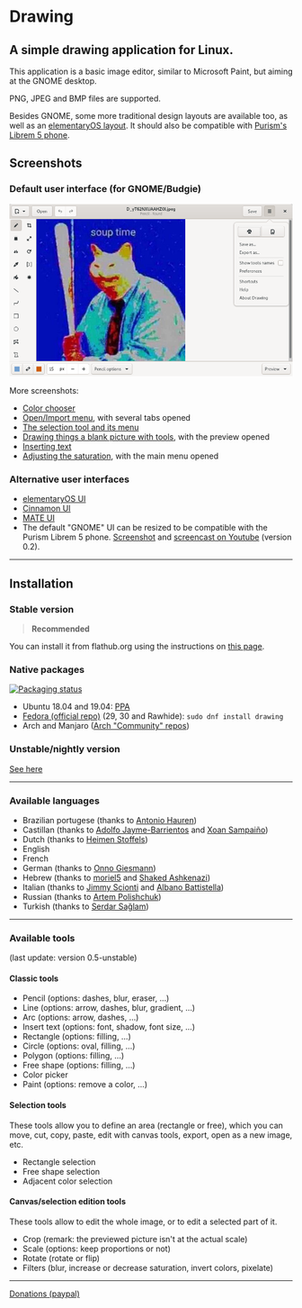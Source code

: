 # Drawing

## A simple drawing application for Linux.

This application is a basic image editor, similar to Microsoft Paint, but aiming at the GNOME desktop.

PNG, JPEG and BMP files are supported.

Besides GNOME, some more traditional design layouts are available too, as well as an [elementaryOS layout](./docs/screenshots/elementary.png). It should also be compatible with [Purism's Librem 5 phone](./docs/screenshots/librem_options.png).

## Screenshots

### Default user interface (for GNOME/Budgie)

![GNOME/Budgie UI, here with the main menu opened](./docs/screenshots/gnome_menu.png)

More screenshots:

- [Color chooser](./docs/screenshots/gnome_colors.png)
- [Open/Import menu](./docs/screenshots/gnome_new.png), with several tabs opened
- [The selection tool and its menu](./docs/screenshots/gnome_selection.png)
- [Drawing things a blank picture with tools](./docs/screenshots/gnome_tools_preview.png), with the preview opened
- [Inserting text](./docs/screenshots/gnome_text.png)
- [Adjusting the saturation](./docs/screenshots/gnome_menu_saturation.png), with the main menu opened

### Alternative user interfaces

- [elementaryOS UI](./docs/screenshots/elementary.png)
- [Cinnamon UI](./docs/screenshots/cinnamon.png)
- [MATE UI](./docs/screenshots/mate_scale.png)
- The default "GNOME" UI can be resized to be compatible with the Purism Librem 5 phone. [Screenshot](./docs/screenshots/librem_options.png) and [screencast on Youtube](https://www.youtube.com/watch?v=xwfDnPd5NDU) (version 0.2).

----

## Installation

### Stable version

>**Recommended**

You can install it from flathub.org using the instructions on [this page](https://flathub.org/apps/details/com.github.maoschanz.drawing).

### Native packages

[![Packaging status](https://repology.org/badge/vertical-allrepos/drawing.svg)](https://repology.org/project/drawing/versions)

- Ubuntu 18.04 and 19.04: [PPA](https://launchpad.net/~cartes/+archive/ubuntu/drawing/)
- [Fedora (official repo)](https://apps.fedoraproject.org/packages/drawing) (29, 30 and Rawhide): `sudo dnf install drawing`
- Arch and Manjaro ([Arch "Community" repos](https://www.archlinux.org/packages/community/any/drawing/))

<!-- TODO Solus -->
<!-- etc. -->

### Unstable/nightly version

[See here](./INSTALL_FROM_SOURCE.md)

----

### Available languages

- Brazilian portugese (thanks to [Antonio Hauren](https://github.com/haurenburu))
- Castillan (thanks to [Adolfo Jayme-Barrientos](https://github.com/fitojb) and [Xoan Sampaiño](https://github.com/xoan))
- Dutch (thanks to [Heimen Stoffels](https://github.com/Vistaus))
- English
- French
- German (thanks to [Onno Giesmann](https://github.com/Etamuk))
- Hebrew (thanks to [moriel5](https://github.com/moriel5) and [Shaked Ashkenazi](https://github.com/shaqash))
- Italian (thanks to [Jimmy Scionti](https://github.com/amivaleo) and [Albano Battistella](https://github.com/albanobattistella))
- Russian (thanks to [Artem Polishchuk](https://github.com/tim77))
- Turkish (thanks to [Serdar Sağlam](https://github.com/TeknoMobil))

----

### Available tools

(last update: version 0.5-unstable)

#### Classic tools

- Pencil (options: dashes, blur, eraser, …)
- Line (options: arrow, dashes, blur, gradient, …)
- Arc (options: arrow, dashes, …)
- Insert text (options: font, shadow, font size, …)
- Rectangle (options: filling, …)
- Circle (options: oval, filling, …)
- Polygon (options: filling, …)
- Free shape (options: filling, …)
- Color picker
- Paint (options: remove a color, …)

#### Selection tools

These tools allow you to define an area (rectangle or free), which you can move, cut, copy, paste, edit with canvas tools, export, open as a new image, etc.

- Rectangle selection
- Free shape selection
- Adjacent color selection

#### Canvas/selection edition tools

These tools allow to edit the whole image, or to edit a selected part of it.

- Crop (remark: the previewed picture isn't at the actual scale)
- Scale (options: keep proportions or not)
- Rotate (rotate or flip)
- Filters (blur, increase or decrease saturation, invert colors, pixelate)

----

[Donations (paypal)](https://paypal.me/maoschannz)

